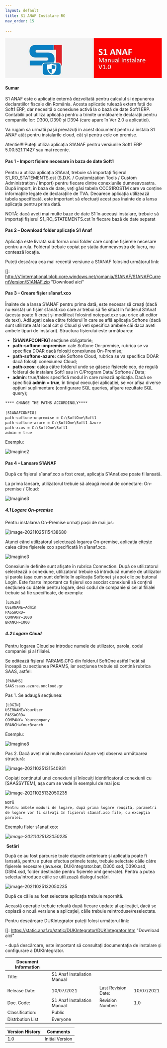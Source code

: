 ```yaml
---
layout: default
title: S1 ANAF Instalare RO
nav_order: 15

---
```




![S1ANAF](\assets\images\s1anaf_1.jpg)

#### Sumar

S1 ANAF este o aplicație externă dezvoltată pentru calculul si depunerea declaratiilor fiscale din România. Acesta aplicatie rulează extern față de Soft1 ERP, dar necesită o conexiune activă la o bază de date Soft1 ERP. Contabilii pot utiliza aplicația pentru a trimite următoarele declarații pentru companiile lor: D300, D390 și D394 (care apare în Ver 2.0 a aplicatiei).

Va rugam sa urmatii pașii prevăzuți în acest document pentru a instala S1 ANAF atât pentru instalarile cloud, cât și pentru cele on premise.

Atentie!!!!Puteți utiliza aplicația S1ANAF pentru versiunile Soft1 ERP 5.00.521.11427 sau mai recente.

#### **Pas 1 - Import fișiere necesare în baza de date Soft1**

Pentru a utiliza aplicația S1Anaf, trebuie să importați fișierul S1_RO_STATEMENTS.cst (S.D.K. / Customization Tools / Custom Administration / Import) pentru fiecare dintre conexiunile dumneavoastra. După import, în baza de date, veți găsi tabela CCCS1ROSTM care va conține informațiile legate de declarațiile de TVA. Deoarece aplicația utilizează tabela specificată, este important să efectuați acest pas înainte de a lansa aplicația pentru prima dată.

NOTĂ: dacă aveți mai multe baze de date S1 în aceeași instalare, trebuie să importați fișierul S1_RO_STATEMENTS.cst în fiecare bază de date separat

#### **Pas 2 – Download folder aplicație S1 Anaf**

Aplicația este livrată sub forma unui folder care conține fișierele necesare pentru a rula. Folderul trebuie copiat pe statia dumneavostra de lucru, nu contează locația.

Puteți descărca cea mai recentă versiune a S1ANAF folosind următorul link:

[]: http://s1international.blob.core.windows.net/romania/S1ANAF/S1ANAFCurrentVersion/S1ANAF.zip	"Download aici"

#### **Pas 3 – Creare fișier s1anaf.xco** 

Înainte de a lansa S1ANAF pentru prima dată, este necesar să creați (dacă nu există) un fișier s1anaf.xco care ar trebui să fie situat în folderul S1Anaf (acesta poate fi creat și modificat folosind notepad.exe sau orice alt editor de text). Adăugați calea către folderul în care se află aplicația Softone (dacă sunt utilizate atât local cât și Cloud și veti specifica ambele căi daca aveti ambele tipuri de instalari). Structura fișierului este următoarea:

- **[S1ANAFCONFIG]** secțiune obligatorie;
- **path-softone-onpremise:** cale Softone On-premise, rubrica se va specifica DOAR dacă folosiți conexiunea On-Premise;
- **path-softone-azure:** cale Softone Cloud, rubrica se va specifica DOAR dacă folosiți conexiunea Cloud;
- **path-xcos:** calea către folderul unde se găsesc fișierele xco, de regulă folderul de instalare Soft1 sau in C/Program Data/ Softone / Data;
- **admin**: true/false: specifică modul în care rulează aplicația. Dacă se specifică
   **admin = true**, în timpul execuției aplicației, se vor afișa diverse opțiuni suplimentare (configurare SQL queries, afișare rezultate SQL query);

```
**** CHANGE THE PATHS ACCORDINGLY****

[S1ANAFCONFIG]
path-softone-onpremise = C:\SoftOne\Soft1
path-softone-azure = C:\SoftOne\Soft1 Azure
path-xcos = C:\SoftOne\Soft1
admin = true
```

Exemplu:

![Imagine2](C:\Users\stefan.furtuna\Documents\GitHub\WIKI\assets\images\S1anaf_2.jpg)

#### **Pas 4 – Lansare S1ANAF**

După ce fișierul s1anaf.xco a fost creat, aplicația S1Anaf.exe poate fi lansată.

La prima lansare, utilizatorul trebuie să aleagă modul de conectare: On-premise / Cloud:

![Imagine3](C:\Users\stefan.furtuna\Documents\GitHub\WIKI\assets\images\S1anaf_3.jpg)

##### 4.1 Logare On-premise

Pentru instalarea On-Premise urmați pașii de mai jos:

![image-20211025115438680](C:\Users\stefan.furtuna\Documents\GitHub\WIKI\assets\images\S1anaf_4.jpg)

Atunci când utilizatorul selectează logarea On-premise, aplicația citește calea către fișierele xco specificată în s1anaf.xco. 

![Imagine3](C:\Users\stefan.furtuna\Documents\GitHub\WIKI\assets\images\S1Anaf_5.jpg)

Conexiunile definite sunt afișate în rubrica Connection. După ce utilizatorul selectează o conexiune, utilizatorul trebuie să introducă numele de utilizator și parola (așa cum sunt definite în aplicația Softone) și apoi clic pe butonul Login. Este foarte important ca fișierul xco asociat conexiunii să conțină secțiunea cu datele pentru logare, deci codul de companie și cel al filialei trebuie să fie specificate, de exemplu:

```
[LOGIN]
USERNAME=Admin
PASSWORD=
COMPANY=1000
BRANCH=1000
```



##### **4.2 Logare Cloud**

Pentru logarea Cloud se introduc numele de utilizator, parola, codul companiei și al filialei.

Se editează fișierul PARAMS.CFG din folderul SoftOne astfel încât să înceapă cu secțiunea PARAMS, iar secțiunea trebuie să conțină rubrica SAAS, astfel: 

```
[PARAMS]
SAAS:saas.azure.oncloud.gr
```

Pas 1. Se adaugă secțiunea:

```
[LOGIN]
USERNAME=YourUser
PASSWORD=
COMPANY= Yourcompany
BRANCH=YourBranch
```

Exemplu:

![Imagine8](C:\Users\stefan.furtuna\Documents\GitHub\WIKI\assets\images\S1anaf_6.jpg)

Pas 2. Dacă aveți mai multe conexiuni Azure veți observa următoarea structură:

![image-20211025131540931](C:\Users\stefan.furtuna\Documents\GitHub\WIKI\assets\images\S1ANAF_7.jpg)

Copiați conținutul unei conexiuni și înlocuiți identificatorul conexiunii cu [SAASSYTEM], așa cum se vede în exemplul de mai jos:

![image-20211025132050235](C:\Users\stefan.furtuna\Documents\GitHub\WIKI\assets\images\S1anaf_8.jpg)

```
NOTĂ
Pentru ambele moduri de logare, după prima logare reușită, parametri de logare vor fi salvați în fișierul s1anaf.xco file, cu excepția parolei.
```

Exemplu fisier s1anaf.xco:

*![image-20211025132050235](C:\Users\stefan.furtuna\Documents\GitHub\WIKI\assets\images\S1anaf_9.jpg)*

​                                                                              **Setări**

După ce au fost parcurse toate etapele anterioare și aplicația poate fi lansată, pentru a putea efectua primele teste, trebuie selectate căile către fișierele necesare (java.exe, DUKIntegrator.bat, D300.xsd, D390.xsd, D394.xsd, folder destinatie pentru fișierele xml generate). Pentru a putea selecta/introduce căile se utilizează dialogul setări. 

![image-20211025132050235](C:\Users\stefan.furtuna\Documents\GitHub\WIKI\assets\images\S1anaf_10.jpg)

După ce căile au fost selectate aplicația trebuie repornită.

Această operație trebuie reluată după fiecare update al aplicației, dacă se copiază o nouă versiune a aplicației, căile trebuie reintroduse/reselectate.

Pentru descărcare DUKIntegrator puteți folosi următorul link: 

[]: https://static.anaf.ro/static/DUKIntegrator/DUKIntegrator.htm	"Download aici"

\-     după descărcare, este important să consultați documentația de instalare și configurare a DUKIntegrator.

   























| Document  Information |                             |                     |            |
| --------------------- | --------------------------- | ------------------- | ---------- |
| Title:                | S1 Anaf Installation Manual |                     |            |
|                       |                             |                     |            |
| Release Date:         | 10/07/2021                  | Last Revision Date: | 10/07/2021 |
| Doc. Code:            | S1 Anaf Installation Manual | Revision  Number:   | 1.0        |
| Classification:       | Public                      |                     |            |
| Distrbution List      | Everyone                    |                     |            |

| Version History | Comments         |
| --------------- | ---------------- |
| 1.0             | Initial  Version |